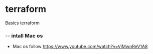 # terraform

Basics terraform

### -- intall Mac os

- Mac os follow https://www.youtube.com/watch?v=ViMwnReV1A8
